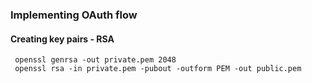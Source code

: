 ### Implementing OAuth flow

#### Creating key pairs - RSA

```commandline
 openssl genrsa -out private.pem 2048
 openssl rsa -in private.pem -pubout -outform PEM -out public.pem
```